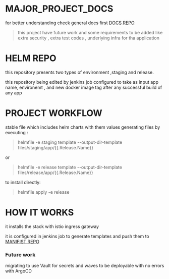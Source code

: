 # MAJOR_PROJECT_DOCS
for better understanding check general docs first [DOCS REPO](https://github.com/Waddah-Ahmad/MAJOR_PROJECT_DOCS.git "repo home")
> this project have future work and some requirements to be added like extra security , extra test codes , underlying infra for tha application

# HELM REPO
this repository presents two types of environment ,staging and release.

this repository being edited by jenkins job configured to take as input app name, environemt , and new docker image tag after any successful build of any app

# PROJECT WORKFLOW
stable file which includes helm charts with them values
generating files by executing :
> helmfile -e staging template --output-dir-template files/staging/app/{{.Release.Name}}

or 
> helmfile -e release template --output-dir-template files/release/app/{{.Release.Name}}

to install directly:
> helmfile apply -e release

# HOW IT WORKS
it installs the stack with istio ingress gateway 

it is configured in jenkins job to generate templates and push them to [MANIFIST REPO](https://github.com/Waddah-Ahmad/MP_k8s-manifist.git  "repo home")


### Future work
migrating to use Vault for secrets and waves to be deployable with no errors with ArgoCD
